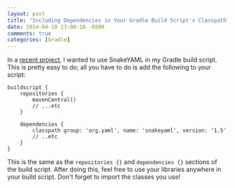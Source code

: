 ```yaml
---
layout: post
title: "Including Dependencies in Your Gradle Build Script's Classpath"
date: 2014-04-10 23:00:18 -0500
comments: true
categories: [Gradle]
---
```


In a [recent project](https://github.com/simplyianm/bukkit-bootstrap), I wanted to use SnakeYAML in my Gradle build script. This is pretty easy to do; all you have to do is add the following to your script:

```
buildscript {
    repositories {
        mavenCentral()
        // ...etc
    }

    dependencies {
        classpath group: 'org.yaml', name: 'snakeyaml', version: '1.5'
        // ..etc
    }
}
```

This is the same as the `repositories {}` and `dependencies {}` sections of the build script. After doing this, feel free to use your libraries anywhere in your build script. Don't forget to import the classes you use!


